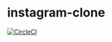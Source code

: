 # instagram-clone

[![CircleCI](https://circleci.com/gh/alessandrocandolini/instagram-clone.svg?style=shield)](https://circleci.com/gh/alessandrocandolini/instagram-clone)
